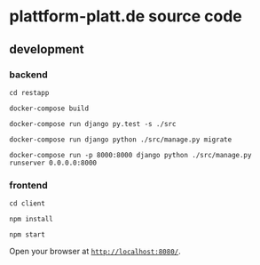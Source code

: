 # plattform-platt.de source code

## development

### backend

`cd restapp`

`docker-compose build`

`docker-compose run django py.test -s ./src`

`docker-compose run django python ./src/manage.py migrate `

`docker-compose run -p 8000:8000 django python ./src/manage.py runserver 0.0.0.0:8000`

### frontend

`cd client`

`npm install`

`npm start`


Open your browser at [`http://localhost:8080/`](http://localhost:8080/).
